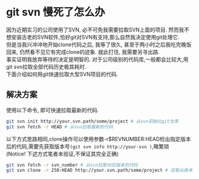 # git svn 慢死了怎么办

[^_^]: # (url:a-trick-about-git-svn)
[^_^]: # (tag:git,note,#tech)
[^_^]: # (excerpt:git svn 快速克隆大型svn项目的最新代码)

因为近期实习的公司使用了SVN, 必不可免我需要拉取SVN上面的项目. 然而我不想安装古老的SVN软件,恰好git对SVN有支持,那么自然我决定使用git处理它.  
但是当我兴冲冲地开始clone代码之后, 我等了很久, 甚至于两小时之后我吃完晚饭回来, 仍然看不见它有完成clone的迹象. 就此打住, 我需要另寻出路.  
事实证明我放弃等待的决定是明智的. 对于公司级别的代码库,一般都会比较大,用git svn拉取全部代码历史极其耗时.  
下面介绍如何用git快速拉取大型SVN项目的代码.

## 解决方案

使用以下命令, 即可快速拉取最新的代码.

```bash
git svn init http://your.svn.path/some/project # 从svn初始化git仓库
git svn fetch -r HEAD # 从svn拉取最新的代码
```

以下方式思路相同,clone操作可以使用参数-r$REVNUMBER:HEAD检出指定版本后的代码,需要先获取版本号`(git svn info http://your-svn )`,略繁琐  
(Notice! 下述方式笔者未验证,不保证其完全正确)

```bash
git svn fetch -r svn_number # 从svn拉取对应版本的代码
git svn clone -r 250:HEAD http://your.svn.path/some/project # 拉取从版本250开始,一直到最新代码的所有版本信息
```
